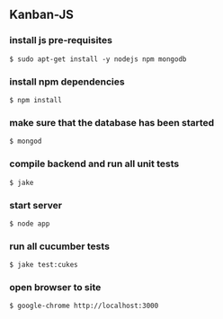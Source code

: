 ## Kanban-JS

### install js pre-requisites
```$ sudo apt-get install -y nodejs npm mongodb```

### install npm dependencies
```$ npm install```

### make sure that the database has been started
```$ mongod```

### compile backend and run all unit tests
```$ jake```

### start server
```$ node app```

### run all cucumber tests
```$ jake test:cukes```

### open browser to site
```$ google-chrome http://localhost:3000```


